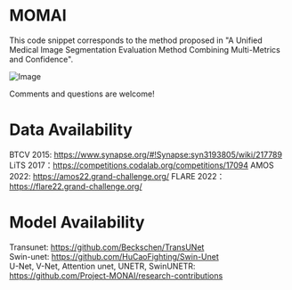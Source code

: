 # MOMAI

This code snippet corresponds to the method proposed in "A Unified Medical Image Segmentation Evaluation Method Combining Multi-Metrics and Confidence".

![Image](https://github.com/user-attachments/assets/31462282-3d92-4d71-b7b4-6a917630d90d)


Comments and questions are welcome! 

# Data Availability
BTCV 2015: https://www.synapse.org/#!Synapse:syn3193805/wiki/217789
LiTS 2017：https://competitions.codalab.org/competitions/17094
AMOS 2022: https://amos22.grand-challenge.org/
FLARE 2022：https://flare22.grand-challenge.org/

# Model Availability
Transunet: https://github.com/Beckschen/TransUNet  
Swin-unet: https://github.com/HuCaoFighting/Swin-Unet  
U-Net, V-Net, Attention unet, UNETR, SwinUNETR: https://github.com/Project-MONAI/research-contributions
